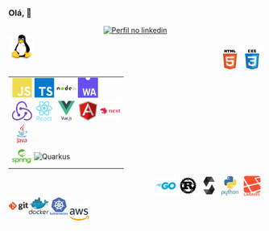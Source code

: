 


### Olá, 👋


<div align="center"> 
<a href="https://www.linkedin.com/in/jdiasneto/" target="_blank"><img src="https://img.shields.io/badge/-LinkedIn-%230077B5?style=for-the-badge&logo=linkedin&logoColor=white" target="_blank" title="Perfil no linkedin" ></a> 
</div>
<div>
<img align="left" title="Linux" height="50" src="https://raw.githubusercontent.com/devicons/devicon/master/icons/linux/linux-original.svg" />
</div>
  
  
  ##

          
<div style="display:inline">
         
  <div align="right">
    <img align="center" title="HTML 5" height="40" src="https://raw.githubusercontent.com/devicons/devicon/master/icons/html5/html5-original-wordmark.svg">
    <img align="center" title="CSS 3" height="40" src="https://raw.githubusercontent.com/devicons/devicon/master/icons/css3/css3-original-wordmark.svg">
    <table>
    <tr>
    <td>
    <img align="center" title="JavaScript" height="40" src="https://raw.githubusercontent.com/devicons/devicon/master/icons/javascript/javascript-plain.svg">
    <img align="center" title="TypeScript" height="40" src="https://raw.githubusercontent.com/devicons/devicon/master/icons/typescript/typescript-plain.svg">
    <img align="center" title="Node" height="40" src="https://raw.githubusercontent.com/devicons/devicon/master/icons/nodejs/nodejs-original-wordmark.svg" />
    <img align="center" title="WebAssembly" height="40" src="https://raw.githubusercontent.com/carlosbaraza/web-assembly-logo/master/dist/icon/web-assembly-icon.svg" />
    </td>
    </tr>
    <tr>
    <td>
    <img align="center" title="React" height="40" src="https://raw.githubusercontent.com/devicons/devicon/master/icons/redux/redux-original.svg">
    <img align="center" title="React" height="40" src="https://raw.githubusercontent.com/devicons/devicon/master/icons/react/react-original-wordmark.svg">
    <img align="center" title="Vue" height="40" src="https://raw.githubusercontent.com/devicons/devicon/master/icons/vuejs/vuejs-original-wordmark.svg">    
    <img align="center" title="Angular" height="40" src="https://raw.githubusercontent.com/devicons/devicon/master/icons/angularjs/angularjs-original.svg">
    <img align="center" title="Nest" height="40" src="https://raw.githubusercontent.com/devicons/devicon/master/icons/nestjs/nestjs-plain-wordmark.svg">
    </td>
    </tr>
    <tr><td>
    <img align="center" title="JAVA" height="40" src="https://raw.githubusercontent.com/devicons/devicon/master/icons/java/java-original-wordmark.svg">
    </td></tr>
    <tr><td>
    <img align="center" title="Spring" height="40" src="https://raw.githubusercontent.com/devicons/devicon/master/icons/spring/spring-original-wordmark.svg">
    <img align="center" title="Quarkus" height="40" src="https://cdnjs.cloudflare.com/ajax/libs/simple-icons/3.2.0/quarkus.svg">
    </td></tr>
    </table>
    <div>
    <img align="center" title="Go" height="40" src="https://raw.githubusercontent.com/devicons/devicon/master/icons/go/go-original-wordmark.svg">
    <img align="center" title="Rust" height="40" src="https://raw.githubusercontent.com/devicons/devicon/master/icons/rust/rust-plain.svg">
    <img align="center" title="Solidity" height="35" src="https://raw.githubusercontent.com/devicons/devicon/master/icons/solidity/solidity-original.svg">
    <img align="center" title="Python" height="40" src="https://raw.githubusercontent.com/devicons/devicon/master/icons/python/python-original-wordmark.svg">
    <img align="center" title="Laravel" height="40" src="https://raw.githubusercontent.com/devicons/devicon/master/icons/laravel/laravel-plain-wordmark.svg">
    </div>
          
          
  </div>
  
  <img align="left" title="Git" height="40" src="https://raw.githubusercontent.com/devicons/devicon/master/icons/git/git-original-wordmark.svg" />
  <img align="left" title="Docker" height="40" src="https://raw.githubusercontent.com/devicons/devicon/master/icons/docker/docker-original-wordmark.svg" />
  <img align="left" title="Kubernetes" height="40" src="https://raw.githubusercontent.com/devicons/devicon/master/icons/kubernetes/kubernetes-plain-wordmark.svg" />
  <br />
  <img align="left" title="AWS" height="40" src="https://raw.githubusercontent.com/devicons/devicon/master/icons/amazonwebservices/amazonwebservices-original-wordmark.svg" />
 
  
  </div> 
